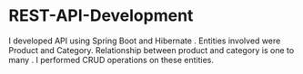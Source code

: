 # REST-API-Development
I developed API using Spring Boot and Hibernate . Entities involved were Product and Category. Relationship between product and category is one to many . I performed CRUD operations on these entities.

